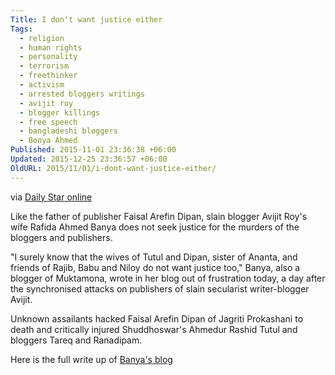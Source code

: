```yaml
---
Title: I don't want justice either
Tags:
  - religion
  - human rights
  - personality
  - terrorism
  - freethinker
  - activism
  - arrested bloggers writings
  - avijit roy
  - blogger killings
  - free speech
  - bangladeshi bloggers
  - Bonya Ahmed
Published: 2015-11-01 23:36:38 +06:00
Updated: 2015-12-25 23:36:57 +06:00
OldURL: 2015/11/01/i-dont-want-justice-either/
---
```


via <a href="https://www.thedailystar.net/country/i-don%E2%80%99t-want-justice-either-banya-165577">Daily Star online </a>

Like the father of publisher Faisal Arefin Dipan, slain blogger Avijit Roy's wife Rafida Ahmed Banya does not seek justice for the murders of the bloggers and publishers.

"I surely know that the wives of Tutul and Dipan, sister of Ananta, and friends of Rajib, Babu and Niloy do not want justice too," Banya, also a blogger of Muktamona, wrote in her blog out of frustration today, a day after the synchronised attacks on publishers of slain secularist writer-blogger Avijit.

Unknown assailants hacked Faisal Arefin Dipan of Jagriti Prokashani to death and critically injured Shuddhoswar's Ahmedur Rashid Tutul and bloggers Tareq and Ranadipam.


Here is the full write up of <a href="https://blog.muktomona.com/2015/11/01/47911/">Banya's blog</a>
